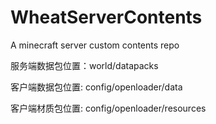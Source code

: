 # WheatServerContents
A minecraft server custom contents repo

服务端数据包位置：world/datapacks

客户端数据包位置: config/openloader/data

客户端材质包位置: config/openloader/resources
